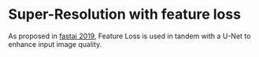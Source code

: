 # Super-Resolution with feature loss

As proposed in [fastai 2019](https://fast.ai), Feature Loss is used in tandem with a U-Net to enhance input image quality.
